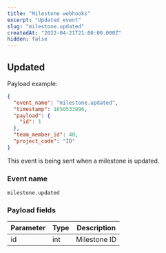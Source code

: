 ```yaml
---
title: "Milestone webhooks"
excerpt: "Updated event"
slug: "milestone.updated"
createdAt: "2022-04-21T21:00:00.000Z"
hidden: false
---
```


## Updated

Payload example:

```json
{
  "event_name": "milestone.updated",
  "timestamp": 1650533896,
  "payload": {
    "id": 1
  },
  "team_member_id": 40,
  "project_code": "ID"
}
```

This event is being sent when a milestone is updated.

### Event name

`milestone.updated`

### Payload fields

| Parameter | Type | Description  |
|-----------|------|--------------|
| id        | int  | Milestone ID |
